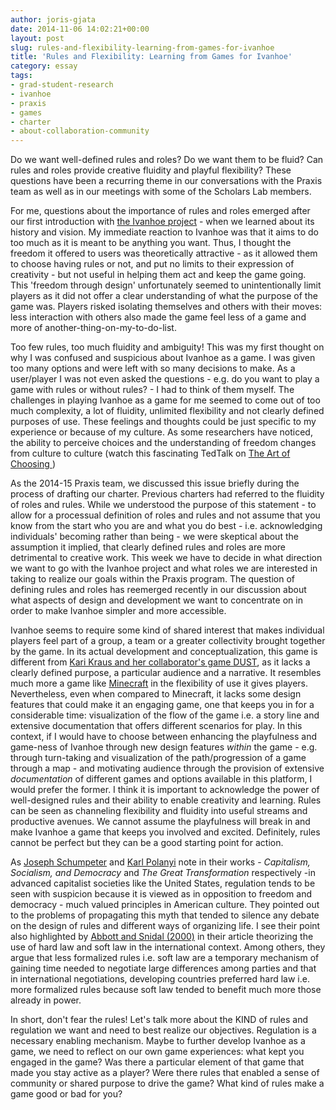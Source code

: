 ```yaml
---
author: joris-gjata
date: 2014-11-06 14:02:21+00:00
layout: post
slug: rules-and-flexibility-learning-from-games-for-ivanhoe
title: 'Rules and Flexibility: Learning from Games for Ivanhoe'
category: essay
tags:
- grad-student-research
- ivanhoe
- praxis
- games
- charter
- about-collaboration-community
---
```


Do we want well-defined rules and roles? Do we want them to be fluid? Can rules and roles provide creative fluidity and playful flexibility? These questions have been a recurring theme in our conversations with the Praxis team as well as in our meetings with some of the Scholars Lab members.

For me, questions about the importance of rules and roles emerged after our first introduction with [the Ivanhoe project](http://ivanhoe-staging.herokuapp.com) - when we learned about its history and vision. My immediate reaction to Ivanhoe was that it aims to do too much as it is meant to be anything you want. Thus, I thought the freedom it offered to users was theoretically attractive - as it allowed them to choose having rules or not, and put no limits to their expression of creativity - but not useful in helping them act and keep the game going. This 'freedom through design' unfortunately seemed to unintentionally limit players as it did not offer a clear understanding of what the purpose of the game was. Players risked isolating themselves and others with their moves: less interaction with others also made the game feel less of a game and more of another-thing-on-my-to-do-list.

Too few rules, too much fluidity and ambiguity! This was my first thought on why I was confused and suspicious about Ivanhoe as a game. I was given too many options and were left with so many decisions to make. As a user/player I was not even asked the questions - e.g. do you want to play a game with rules or without rules? - I had to think of them myself. The challenges in playing Ivanhoe as a game for me seemed to come out of too much complexity, a lot of fluidity, unlimited flexibility and not clearly defined purposes of use. These feelings and thoughts could be just specific to my experience or because of my culture. As some researchers have noticed, the ability to perceive choices and the understanding of freedom changes from culture to culture (watch this fascinating TedTalk on [The Art of Choosing ](http://www.ted.com/talks/sheena_iyengar_on_the_art_of_choosing?language=en))

As the 2014-15 Praxis team, we discussed this issue briefly during the process of drafting our charter. Previous charters had referred to the fluidity of roles and rules. While we understood the purpose of this statement - to allow for a processual definition of roles and rules and not assume that you know from the start who you are and what you do best - i.e. acknowledging individuals' becoming rather than being - we were skeptical about the assumption it implied, that clearly defined rules and roles are more detrimental to creative work. This week we have to decide in what direction we want to go with the Ivanhoe project and what roles we are interested in taking to realize our goals within the Praxis program. The question of defining rules and roles has reemerged recently in our discussion about what aspects of design and development we want to concentrate on in order to make Ivanhoe simpler and more accessible.

Ivanhoe seems to require some kind of shared interest that makes individual players feel part of a group, a team or a greater collectivity brought together by the game. In its actual development and conceptualization, this game is different from [Kari Kraus and her collaborator's game DUST](http://argdust.weebly.com/uploads/2/1/8/1/21813550/dust_creative_brief_nasa_compressed.pdf), as it lacks a clearly defined purpose, a particular audience and a narrative. It resembles much more a game like [Minecraft](http://en.wikipedia.org/wiki/Minecraft) in the flexibility of use it gives players. Nevertheless, even when compared to Minecraft, it lacks some design features that could make it an engaging game, one that keeps you in for a considerable time: visualization of the flow of the game i.e. a story line and extensive documentation that offers different scenarios for play. In this context, if I would have to choose between enhancing the playfulness and game-ness of Ivanhoe through new design features _within_ the game - e.g. through turn-taking and visualization of the path/progression of a game through a map - and motivating audience through the provision of extensive _documentation_ of different games and options available in this platform, I would prefer the former. I think it is important to acknowledge the power of well-designed rules and their ability to enable creativity and learning. Rules can be seen as channeling flexibility and fluidity into useful streams and productive avenues. We cannot assume the playfulness will break in and make Ivanhoe a game that keeps you involved and excited. Definitely, rules cannot be perfect but they can be a good starting point for action.

As [Joseph Schumpeter](http://en.wikipedia.org/wiki/Joseph_Schumpeter) and [Karl Polanyi](http://en.wikipedia.org/wiki/Karl_Polanyi) note in their works - _Capitalism, Socialism, and Democracy_ and _The Great Transformation_ respectively -in advanced capitalist societies like the United States, regulation tends to be seen with suspicion because it is viewed as in opposition to freedom and democracy - much valued principles in American culture. They pointed out to the problems of propagating this myth that tended to silence any debate on the design of rules and different ways of organizing life. I see their point also highlighted by [Abbott and Snidal (2000)](http://www.jstor.org/stable/2601340) in their article theorizing the use of hard law and soft law in the international context. Among others, they argue that less formalized rules i.e. soft law are a temporary mechanism of gaining time needed to negotiate large differences among parties and that in international negotiations, developing countries preferred hard law i.e. more formalized rules because soft law tended to benefit much more those already in power.

In short, don't fear the rules! Let's talk more about the KIND of rules and regulation we want and need to best realize our objectives. Regulation is a necessary enabling mechanism. Maybe to further develop Ivanhoe as a game, we need to reflect on our own game experiences: what kept you engaged in the game? Was there a particular element of that game that made you stay active as a player? Were there rules that enabled a sense of community or shared purpose to drive the game? What kind of rules make a game good or bad for you?
